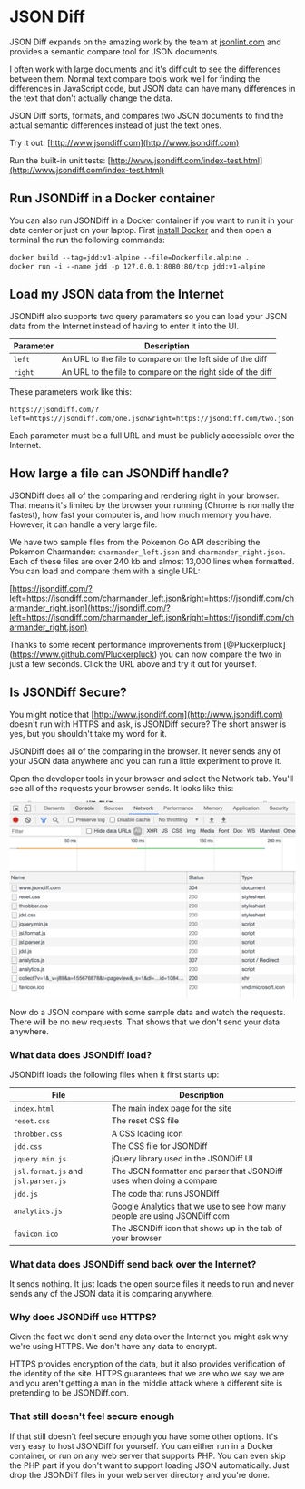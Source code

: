 JSON Diff
==================================================

JSON Diff expands on the amazing work by the team at [jsonlint.com](http://www.jsonlint.com) and provides a semantic compare tool for JSON documents.

I often work with large documents and it's difficult to see the differences between them.  Normal text compare tools work well for finding the differences in JavaScript code, but JSON data can have many differences in the text that don't actually change the data.  

JSON Diff sorts, formats, and compares two JSON documents to find the actual semantic differences instead of just the text ones.

Try it out:  [http://www.jsondiff.com](http://www.jsondiff.com)

Run the built-in unit tests:  [http://www.jsondiff.com/index-test.html](http://www.jsondiff.com/index-test.html)


## Run JSONDiff in a Docker container

You can also run JSONDiff in a Docker container if you want to run it in your data center or just on your laptop.  First [install Docker](https://docs.docker.com/get-docker/) and then open a terminal the run the following commands:

```
docker build --tag=jdd:v1-alpine --file=Dockerfile.alpine .
docker run -i --name jdd -p 127.0.0.1:8080:80/tcp jdd:v1-alpine
```

## Load my JSON data from the Internet

JSONDiff also supports two query paramaters so you can load your JSON data from the Internet instead of having to enter it into the UI.  

| Parameter | Description |
| --- | --- |
| `left` | An URL to the file to compare on the left side of the diff |
| `right` | An URL to the file to compare on the right side of the diff |

These parameters work like this:

```
https://jsondiff.com/?left=https://jsondiff.com/one.json&right=https://jsondiff.com/two.json
```

Each parameter must be a full URL and must be publicly accessible over the Internet.

## How large a file can JSONDiff handle?

JSONDiff does all of the comparing and rendering right in your browser.  That means it's limited by the browser your running (Chrome is normally the fastest), how fast your computer is, and how much memory you have.  However, it can handle a very large file.

We have two sample files from the Pokemon Go API describing the Pokemon Charmander: `charmander_left.json` and `charmander_right.json`.  Each of these files are over 240 kb and almost 13,000 lines when formatted.  You can load and compare them with a single URL:

[https://jsondiff.com/?left=https://jsondiff.com/charmander_left.json&right=https://jsondiff.com/charmander_right.json](https://jsondiff.com/?left=https://jsondiff.com/charmander_left.json&right=https://jsondiff.com/charmander_right.json)

Thanks to some recent performance improvements from [@Pluckerpluck] (https://www.github.com/Pluckerpluck) you can now compare the two in just a few seconds.  Click the URL above and try it out for yourself.

## Is JSONDiff Secure?

You might notice that [http://www.jsondiff.com](http://www.jsondiff.com) doesn't run with HTTPS and ask, is JSONDiff secure?  The short answer is yes, but you shouldn't take my word for it.  

JSONDiff does all of the comparing in the browser.  It never sends any of your JSON data anywhere and you can run a little experiment to prove it.  

Open the developer tools in your browser and select the Network tab.  You'll see all of the requests your browser sends.  It looks like this:

![Network tools image](network_traffic.png)

Now do a JSON compare with some sample data and watch the requests.  There will be no new requests.  That shows that we don't send your data anywhere.

### What data does JSONDiff load?

JSONDiff loads the following files when it first starts up:

| File | Description |
| --- | --- |
| `index.html` | The main index page for the site |
| `reset.css` | The reset CSS file |
| `throbber.css` | A CSS loading icon |
| `jdd.css` | The CSS file for JSONDiff |
| `jquery.min.js` | jQuery library used in the JSONDiff UI |
| `jsl.format.js` and `jsl.parser.js` | The JSON formatter and parser that JSONDiff uses when doing a compare |
| `jdd.js` | The code that runs JSONDiff |
| `analytics.js` | Google Analytics that we use to see how many people are using JSONDiff.com |
| `favicon.ico` | The JSONDiff icon that shows up in the tab of your browser |

### What data does JSONDiff send back over the Internet?

It sends nothing.  It just loads the open source files it needs to run and never sends any of the JSON data it is comparing anywhere.

### Why does JSONDiff use HTTPS?

Given the fact we don't send any data over the Internet you might ask why we're using HTTPS.  We don't have any data to encrypt.  

HTTPS provides encryption of the data, but it also provides verification of the identity of the site.  HTTPS guarantees that we are who we say we are and you aren't getting a man in the middle attack where a different site is pretending to be JSONDiff.com.

### That still doesn't feel secure enough

If that still doesn't feel secure enough you have some other options.  It's very easy to host JSONDiff for yourself.  You can either run in a Docker container, or run on any web server that supports PHP.  You can even skip the PHP part if you don't want to support loading JSON automatically.  Just drop the JSONDiff files in your web server directory and you're done.
